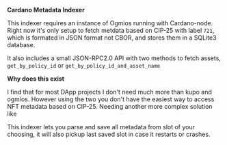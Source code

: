 **Cardano Metadata Indexer**

This indexer requires an instance of Ogmios running with Cardano-node. 
Right now it's only setup to fetch metdata based on CIP-25 with label `721`, which is formated in JSON format not CBOR,
and stores them in a SQLite3 database.

It also includes a small JSON-RPC2.0 API with two methods to fetch assets, `get_by_policy_id` or `get_by_policy_id_and_asset_name`

**Why does this exist**

I find that for most DApp projects I don't need much more than kupo and ogmios. However using the two you don't have the easiest way to access NFT metadata based on CIP-25.
Needing another more complex solution like 

This indexer lets you parse and save all metadata from slot of your choosing, it will also pickup last saved slot in case it restarts or crashes.